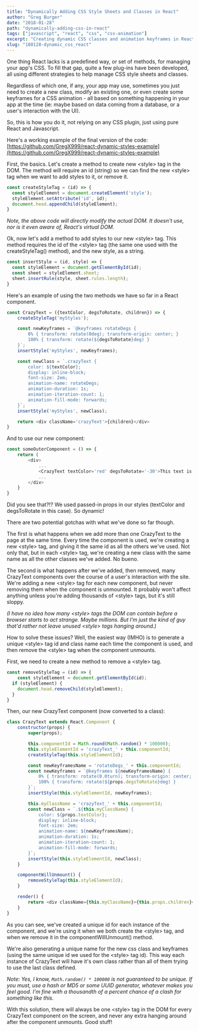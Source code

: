 ```yaml
---
title: "Dynamically Adding CSS Style Sheets and Classes in React"
author: "Greg Burger"
date: "2018-01-28"
path: "dynamically-adding-css-in-react"
tags: ["javascript", "react", "css", "css-animation"]
excerpt: "Creating dynamic CSS classes and animation keyframes in React can be a bit tricky. Let's look at how to do it."
slug: "180128-dynamic_css_react"
---
```


One thing React lacks is a predefined way, or set of methods, for managing your app's CSS. To fill that gap, quite a few plug-ins have been developed, all using different strategies to help manage CSS style sheets and classes.

Regardless of which one, if any, your app may use, sometimes you just need to create a new class, modify an existing one, or even create some keyframes for a CSS animation - all based on something happening in your app at the time (ie: maybe based on data coming from a database, or a user's interaction with the UI).

So, this is how you do it, not relying on any CSS plugin, just using pure React and Javascript.

Here's a working example of the final version of the code:
[https://github.com/GregX999/react-dynamic-styles-example](https://github.com/GregX999/react-dynamic-styles-example)

First, the basics. Let's create a method to create new &lt;style&gt; tag in the DOM. The method will require an id (string) so we can find the new &lt;style&gt; tag when we want to add styles to it, or remove it.

```javascript
const createStyleTag = (id) => {
  const styleElement = document.createElement('style');
  styleElement.setAttribute('id', id);
  document.head.appendChild(styleElement);
}
```

_Note, the above code will directly modify the actual DOM. It doesn't use, nor is it even aware of, React's virtual DOM._

Ok, now let's add a method to add styles to our new &lt;style&gt; tag. This method requires the id of the &lt;style&gt; tag (the same one used with the createStyleTag() method), and the new style, as a string.

```javascript
const insertStyle = (id, style) => {
  const styleElement = document.getElementById(id);
  const sheet = styleElement.sheet;
  sheet.insertRule(style, sheet.rules.length);
}
```

Here's an example of using the two methods we have so far in a React component.

```javascript
const CrazyText = ({textColor, degsToRotate, children}) => {
	createStyleTag('myStyles');

	const newKeyframes = `@keyframes rotateDegs {
		0% { transform: rotate(0deg); transform-origin: center; }
		100% { transform: rotate(${degsToRotate}deg) }
	}`;
	insertStyle('myStyles', newKeyframes);

	const newClass = `.crazyText {
		color: ${textColor};
		display: inline-block;
		font-size: 2em;
		animation-name: rotateDegs;
		animation-duration: 1s;
		animation-iteration-count: 1;
		animation-fill-mode: forwards;
	}`;
	insertStyle('myStyles', newClass);

	return <div className='crazyText'>{children}</div>
}
```

And to use our new component:

```javascript
const someOuterComponent = () => {
	return (
		<div>
			...
			<CrazyText textColor='red' degsToRotate='-30'>This text is CRAZY!</CrazyText>
			...
		</div>
	}
}
```

Did you see that?!? We used passed-in props in our styles (textColor and degsToRotate in this case). So dynamic!

There are two potential gotchas with what we've done so far though.

The first is what happens when we add more than one CrazyText to the page at the same time. Every time the component is used, we're creating a new &lt;style&gt; tag, and giving it the same id as all the others we've used. Not only that, but in each &lt;style&gt; tag, we're creating a new class with the same name as all the other classes we've added. No bueno.

The second is what happens after we've added, then removed, many CrazyText components over the course of a user's interaction with the site. We're adding a new &lt;style&gt; tag for each new component, but never removing them when the component is unmounted. It probably won't affect anything unless you're adding thousands of &lt;style&gt; tags, but it's still sloppy.

*(I have no idea how many &lt;style&gt; tags the DOM can contain before a browser starts to act strange. Maybe millions. But I'm just the kind of guy that'd rather not leave unused &lt;style&gt; tags hanging around.)*

How to solve these issues? Well, the easiest way (IMHO) is to generate a unique &lt;style&gt; tag id and class name each time the component is used, and then remove the &lt;style&gt; tag when the component unmounts.

First, we need to create a new method to remove a &lt;style&gt; tag.

```javascript
const removeStyleTag = (id) => {
	const styleElement = document.getElementById(id);
  if (styleElement) {
    document.head.removeChild(styleElement);
  }
}
```

Then, our new CrazyText component (now converted to a class):

```javascript
class CrazyText extends React.Component {
	constructor(props) {
		super(props);

		this.componentId = Math.round(Math.random() * 100000);
		this.styleElementId = 'crazyText_' + this.componentId;
		createStyleTag(this.styleElementId);

		const newKeyframesName = 'rotateDegs_' + this.componentId;
		const newKeyframes = `@keyframes ${newKeyframesName} {
			0% { transform: rotate(0.0turn); transform-origin: center; }
			100% { transform: rotate(${props.degsToRotate}deg) }
		}`;
		insertStyle(this.styleElementId, newKeyframes);

		this.myClassName = 'crazyText_' + this.componentId;
		const newClass = `.${this.myClassName} {
			color: ${props.textColor};
			display: inline-block;
			font-size: 2em;
			animation-name: ${newKeyframesName};
			animation-duration: 1s;
			animation-iteration-count: 1;
			animation-fill-mode: forwards;
		}`;
		insertStyle(this.styleElementId, newClass);
	}

	componentWillUnmount() {
		removeStyleTag(this.styleElementId);
	}

	render() {
		return <div className={this.myClassName}>{this.props.children}</div>
	}
}
```

As you can see, we've created a unique id for each instance of the component, and we're using it when we both create the &lt;style&gt; tag, and when we remove it in the componentWillUnmount() method.

We're also generating a unique name for the new css class and keyframes (using the same unique id we used for the &lt;style&gt; tag id). This way each instance of CrazyText will have it's own class rather than all of them trying to use the last class defined.

_Note: Yes, I know, `Math.random() * 100000` is not guaranteed to be unique. If you must, use a hash or MD5 or some UUID generator, whatever makes you feel good. I'm fine with a thousandth of a percent chance of a clash for something like this._

With this solution, there will always be one &lt;style&gt; tag in the DOM for every CrazyText component on the screen, and never any extra hanging around after the component unmounts. Good stuff!
